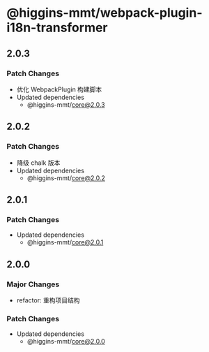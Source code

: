 # @higgins-mmt/webpack-plugin-i18n-transformer

## 2.0.3

### Patch Changes

- 优化 WebpackPlugin 构建脚本
- Updated dependencies
  - @higgins-mmt/core@2.0.3

## 2.0.2

### Patch Changes

- 降级 chalk 版本
- Updated dependencies
  - @higgins-mmt/core@2.0.2

## 2.0.1

### Patch Changes

- Updated dependencies
  - @higgins-mmt/core@2.0.1

## 2.0.0

### Major Changes

- refactor: 重构项目结构

### Patch Changes

- Updated dependencies
  - @higgins-mmt/core@2.0.0
